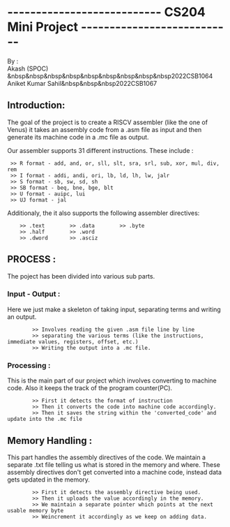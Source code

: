 # --------------------------- CS204 Mini Project ---------------------------

By :  <br>
Akash (SPOC) &nbsp&nbsp&nbsp&nbsp&nbsp&nbsp&nbsp&nbsp&nbsp2022CSB1064 <br>
Aniket Kumar Sahil&nbsp&nbsp&nbsp2022CSB1067

## Introduction:
The goal of the project is to create a RISCV assembler (like the one of Venus) 
it takes an assembly code from a .asm file as input and then generate its machine code in a .mc file as output.
  
  Our assembler supports 31 different instructions. These include :
   
     >> R format - add, and, or, sll, slt, sra, srl, sub, xor, mul, div, rem
     >> I format - addi, andi, ori, lb, ld, lh, lw, jalr
     >> S format - sb, sw, sd, sh
     >> SB format - beq, bne, bge, blt
     >> U format - auipc, lui
     >> UJ format - jal
     
  Additionaly, the it also supports the following assembler directives: 
                      
        >> .text        >> .data        >> .byte
        >> .half        >> .word
        >> .dword       >> .asciz

  ## PROCESS :
  The poject has been divided into various sub parts.
      
 ### Input - Output :
Here we just make a skeleton of taking input, separating terms and writing an output.

            >> Involves reading the given .asm file line by line
            >> separating the various terms (like the instructions, immediate values, registers, offset, etc.)
            >> Writing the output into a .mc file.

### Processing : 
            
  This is the main part of our project which involves converting to machine code. Also it keeps the track of the program counter(PC). 
  
            >> First it detects the format of instruction
            >> Then it converts the code into machine code accordingly.
            >> Then it saves the string within the 'converted_code' and update into the .mc file

## Memory Handling : 
  This part handles the assembly directives of the code. We maintain a separate .txt file telling us what is stored in the memory and where.
  These assembly directives don't get converted into a machine code, instead data gets updated in the memory.

            >> First it detects the assembly directive being used.
            >> Then it uploads the value accordingly in the memory.
            >> We maintain a separate pointer which points at the next usable memory byte
            >> Weincrement it accordingly as we keep on adding data.
            
